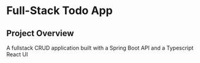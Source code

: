 # Full-Stack Todo App

## Project Overview

A fullstack CRUD application built with a Spring Boot API and a Typescript React UI
